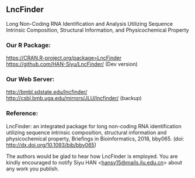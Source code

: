 ## LncFinder
Long Non-Coding RNA Identification and Analysis Utilizing Sequence Intrinsic Composition, Structural Information, and Physicochemical Property

### Our R Package: 
https://CRAN.R-project.org/package=LncFinder  
https://github.com/HAN-Siyu/LncFinder/ (Dev version)

### Our Web Server:  
http://bmbl.sdstate.edu/lncfinder/  
http://csbl.bmb.uga.edu/mirrors/JLU/lncfinder/ (backup)
  
### Reference:  
LncFinder: an integrated package for long non-coding RNA identification utilizing sequence intrinsic composition, structural information and physicochemical property, Briefings in Bioinformatics, 2018, bby065. (doi: http://dx.doi.org/10.1093/bib/bby065)

The authors would be glad to hear how LncFinder is employed. You are kindly encouraged to notify Siyu HAN &lt;hansy15@mails.jlu.edu.cn&gt; about any work you publish.
